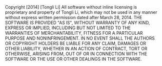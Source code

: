Copyright [2014] [Tongli Li]
All software without inline licensing is proprietary and property of Tongli Li, which may not be used in any manner without express written permission dated after March 28, 2014.
THE SOFTWARE IS PROVIDED "AS IS", WITHOUT WARRANTY OF ANY KIND, EXPRESS OR IMPLIED, INCLUDING BUT NOT LIMITED TO THE WARRANTIES OF MERCHANTABILITY, FITNESS FOR A PARTICULAR PURPOSE AND NONINFRINGEMENT. IN NO EVENT SHALL THE AUTHORS OR COPYRIGHT HOLDERS BE LIABLE FOR ANY CLAIM, DAMAGES OR OTHER LIABILITY, WHETHER IN AN ACTION OF CONTRACT, TORT OR OTHERWISE, ARISING FROM, OUT OF OR IN CONNECTION WITH THE SOFTWARE OR THE USE OR OTHER DEALINGS IN THE SOFTWARE.
